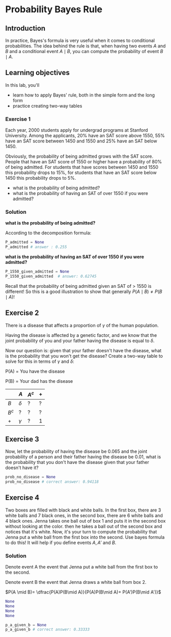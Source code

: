 
# Probability Bayes Rule

## Introduction

In practice, Bayes's formula is very useful when it comes to conditional probabilities. The idea behind the rule is that, when having two events $A$ and $B$ and a conditional event $A\mid B$, you can compute the probability of event $B\mid A$.

## Learning objectives

In this lab, you'll
- learn how to apply Bayes' rule, both in the simple form and the long form
- practice creating two-way tables


### Exercise 1

Each year, 2000 students apply for undergrad programs at Stanford University. Among the applicants, 20% have an SAT score above 1550, 55% have an SAT score between 1450 and 1550 and 25% have an SAT below 1450. 

Obviously, the probability of being admitted grows with the SAT score. People that have an SAT score of 1550 or higher have a probability of 80% of being admitted. For students that have scores between 1450 and 1550 this probability drops to 15%, for students that have an SAT score below 1450 this probability drops to 5%. 

- what is the probability of being admitted?
- what is the probability of having an SAT of over 1550 if you were admitted?

### Solution

**what is the probability of being admitted?**

According to the decomposition formula:


```python
P_admitted = None
P_admitted # answer : 0.255
```

**what is the probability of having an SAT of over 1550 if you were admitted?**


```python
P_1550_given_admitted = None
P_1550_given_admitted  # answer: 0.62745
```

Recall that the probability of being admitted given an SAT of > 1550 is different! So this is a good illustration to show that generally $P(A\mid B) \neq P(B\mid A)$!

## Exercise 2

There is a disease that affects a proportion of $\gamma$ of the human population. 

Having the disease is affected by a genetic factor, and we know that the joint probability of you and your father having the disease is equal to $\delta$.

Now our question is: given that your father doesn't have the disease, what is the probability that you won't get the disease? Create a two-way table to solve for this in terms of $\gamma$ and $\delta$:

P(A) = You have the disease

P(B) = Your dad has the disease

|   |$A$  |$A^c$ | + |
|---|---|---|---|
| $B$  | $\delta$  | ?  | ? | 
| $B^c$ | ?  |  ? |  ? | 
| +  | $\gamma$  |  ? |1   | 

## Exercise 3

Now, let the probability of having the disease be 0.065 and the joint probability of a person and their father having the disease be 0.01, what is the probability that you don't have the disease given that your father doesn't have it?


```python
prob_no_disease = None
prob_no_disease # correct answer: 0.94118
```

## Exercise 4

Two boxes are filled with black and white balls. In the first box, there are 3 white balls and 7 black ones, in the second box, there are 6 white balls and 4 black ones. Jenna takes one ball out of box 1 and puts it in the second box without looking at the color. then he takes a ball out of the second box and notices that it's white. Now, it's your turn to compute the probability that Jenna put a white ball from the first box into the second. Use bayes formula to do this! It will help if you define events $A, A'$ and $B$.

### Solution

Denote event A the event that Jenna put a white ball from the first box to the second.

Denote event B the event that Jenna draws a white ball from box 2.

$P(A \mid B)= \dfrac{P(A)P(B\mid A)}{P(A)P(B\mid A)+ P(A')P(B\mid A')}$


```python
None
None
None
None

p_a_given_b = None
p_a_given_b # correct answer: 0.33333
```
